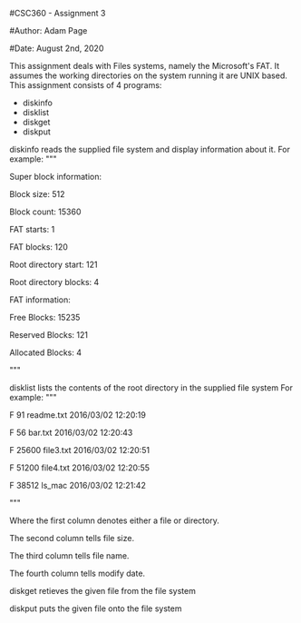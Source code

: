 #CSC360 - Assignment 3

#Author: Adam Page

#Date: August 2nd, 2020




This assignment deals with Files systems, namely the Microsoft's FAT.
It assumes the working directories on the system running it are UNIX based.
This assignment consists of 4 programs:
- diskinfo
- disklist
- diskget
- diskput


diskinfo reads the supplied file system and display information about it.
For example:
  """
  
  Super block information: 
  
  Block size: 512
  
  Block count: 15360
  
  FAT starts: 1
  
  FAT blocks: 120
  
  Root directory start: 121
  
  Root directory blocks: 4
  
  FAT information: 
  
  Free Blocks: 15235
  
  Reserved Blocks: 121
  
  Allocated Blocks: 4
  
  """


disklist lists the contents of the root directory in the supplied file system
For example:
  """
  
  F 91 readme.txt 2016/03/02 12:20:19
  
  F 56 bar.txt 2016/03/02 12:20:43
  
  F 25600 file3.txt 2016/03/02 12:20:51
  
  F 51200 file4.txt 2016/03/02 12:20:55
  
  F 38512 ls_mac 2016/03/02 12:21:42
  
  """

  Where the first column denotes either a file or directory.

  The second column tells file size.

  The third column tells file name.

  The fourth column tells modify date.

  

  

diskget retieves the given file from the file system




diskput puts the given file onto the file system

